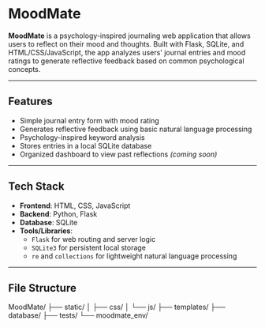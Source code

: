 
# MoodMate 

**MoodMate** is a psychology-inspired journaling web application that allows users to reflect on their mood and thoughts. Built with Flask, SQLite, and HTML/CSS/JavaScript, the app analyzes users' journal entries and mood ratings to generate reflective feedback based on common psychological concepts.

---

##  Features

-  Simple journal entry form with mood rating
-  Generates reflective feedback using basic natural language processing
-  Psychology-inspired keyword analysis
-  Stores entries in a local SQLite database
-  Organized dashboard to view past reflections *(coming soon)*

---

##  Tech Stack

- **Frontend**: HTML, CSS, JavaScript
- **Backend**: Python, Flask
- **Database**: SQLite
- **Tools/Libraries**:
  - `Flask` for web routing and server logic
  - `SQLite3` for persistent local storage
  - `re` and `collections` for lightweight natural language processing

---

##  File Structure
MoodMate/
├── static/
│   ├── css/
│   └── js/
├── templates/
├── database/
├── tests/
└── moodmate_env/

